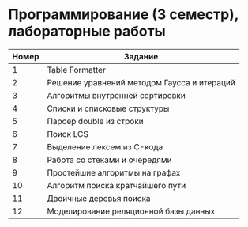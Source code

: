 # Программирование (3 семестр), лабораторные работы

| Номер | Задание |
|-------|---------|
| 1 | Table Formatter |
| 2 | Решение уравнений методом Гаусса и итераций |
| 3 | Алгоритмы внутренней сортировки |
| 4 | Списки и списковые структуры |
| 5 | Парсер double из строки |
| 6 | Поиск LCS |
| 7 | Выделение лексем из C-кода |
| 8 | Работа со стеками и очередями |
| 9 | Простейшие алгоритмы на графах |
| 10 | Алгоритм поиска кратчайшего пути |
| 11 | Двоичные деревья поиска |
| 12 | Моделирование реляционной базы данных |
